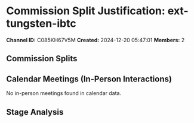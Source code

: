 # Commission Split Justification: ext-tungsten-ibtc

**Channel ID:** C085KH67V5M
**Created:** 2024-12-20 05:47:01
**Members:** 2

## Commission Splits


## Calendar Meetings (In-Person Interactions)

No in-person meetings found in calendar data.

## Stage Analysis


